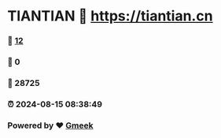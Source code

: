 # TIANTIAN :link: https://tiantian.cn 
### :page_facing_up: [12](https://tiantian.cn/tag.html) 
### :speech_balloon: 0 
### :hibiscus: 28725 
### :alarm_clock: 2024-08-15 08:38:49 
### Powered by :heart: [Gmeek](https://github.com/Meekdai/Gmeek)
